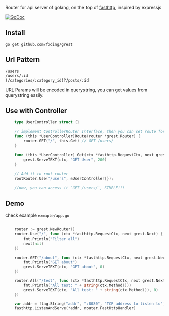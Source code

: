 
Router for api server of golang, on the top of [fasthttp](https://github.com/valyala/fasthttp), inspired by expressjs 

[![GoDoc](https://godoc.org/github.com/fxding/grest?status.svg)](https://godoc.org/github.com/fxding/grest)

## Install

```shell
go get github.com/fxding/grest
```


## Url Pattern

```
/users
/users/:id
(/categories/:category_id)?/posts/:id
```

URL Params will be encoded in querystring, you can get values from querystring easily.  


## Use with Controller

```go
    type UserController struct {}
    
    // implement ControllerRouter Interface, then you can set route for this controller
    func (this *UserController)Route(router *grest.Router) {
        router.GET("/", this.Get) // GET /users/
    }
    
    func (this *UserController) Get(ctx *fasthttp.RequestCtx, next grest.Next) {
        grest.ServeTEXT(ctx, "GET User", 200)
    }
    
    // Add it to root router
    rootRouter.Use("/users", &UserController{});
    
    //now, you can access it `GET /users/`, SIMPLE!!! 
```

## Demo

check example `exmaple/app.go`

```go
	
    router := grest.NewRouter()
    router.Use("/", func (ctx *fasthttp.RequestCtx, next grest.Next) {
        fmt.Println("Filter all")
        next(nil)
    })
    
    router.GET("/about", func (ctx *fasthttp.RequestCtx, next grest.Next) {
        fmt.Println("GET about")
        grest.ServeTEXT(ctx, "GET about", 0)
    })

    router.All("/test", func (ctx *fasthttp.RequestCtx, next grest.Next) {
        fmt.Println("All test: " + string(ctx.Method()))
        grest.ServeTEXT(ctx, "All test: " + string(ctx.Method()), 0)
    })

    var addr = flag.String("addr", ":8080", "TCP address to listen to")
    fasthttp.ListenAndServe(*addr, router.FastHttpHandler)
```

